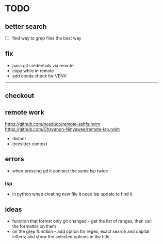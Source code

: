 # TODO

## better search

- [ ] find way to grep files the best way

## fix

- pass git credentials via remote
- copy while in remote
- add conda check for VENV

---

## checkout

## remote work

https://github.com/nosduco/remote-sshfs.nvim
https://github.com/Chayanon-Ninyawee/remote-lsp.nvim

- distant
- treesitter-context

## errors

- when pressing gd it connect the same lsp twice

### lsp

- in python when creating new file it need lsp update to find it
<!-- - in python when using `from x import` then the autocomplete needs to be stuff from the import -->

## ideas

- function that format only git changed - get the list of ranges, then call the formatter on them
- on the grep function - add option for regex, exact search and capital letters; and show the selected options in the title
